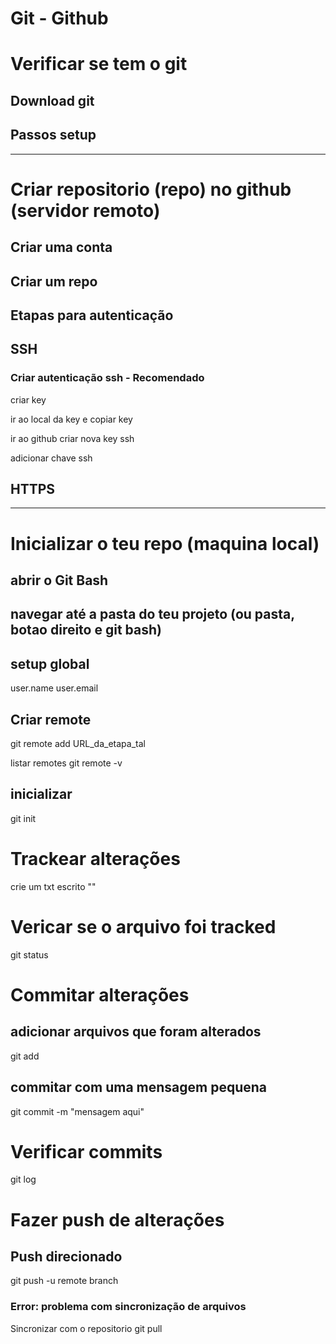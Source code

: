 # Git - Github

# Verificar se tem o git

## Download git

## Passos setup

-----

# Criar repositorio (repo) no github (servidor remoto)

## Criar uma conta

## Criar um repo

## Etapas para autenticação

## SSH

### Criar autenticação ssh - Recomendado

criar key

ir ao local da key e copiar key

ir ao github criar nova key ssh

adicionar chave ssh

## HTTPS


-----

# Inicializar o teu repo (maquina local)

## abrir o Git Bash

## navegar até a pasta do teu projeto (ou pasta, botao direito e git bash)

## setup global
user.name
user.email

## Criar remote
git remote add URL_da_etapa_tal

listar remotes
    git remote -v

## inicializar

git init


# Trackear alterações

crie um txt escrito ""

# Vericar se o arquivo foi tracked

git status

# Commitar alterações

## adicionar arquivos que foram alterados

git add

## commitar com uma mensagem pequena

git commit -m "mensagem aqui"

# Verificar commits

git log

# Fazer push de alterações

## Push direcionado
git push -u remote branch

### Error: problema com sincronização de arquivos
Sincronizar com o repositorio
    git pull






